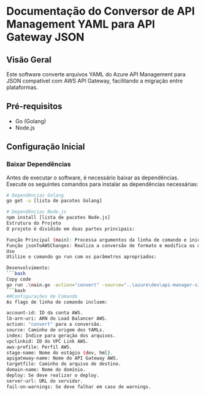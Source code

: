 # Documentação do Conversor de API Management YAML para API Gateway JSON

## Visão Geral
Este software converte arquivos YAML do Azure API Management para JSON compatível com AWS API Gateway, facilitando a migração entre plataformas.

## Pré-requisitos
- Go (Golang)
- Node.js

## Configuração Inicial

### Baixar Dependências
Antes de executar o software, é necessário baixar as dependências. Execute os seguintes comandos para instalar as dependências necessárias:

```bash
# Dependências Golang
go get -u [lista de pacotes Golang]

# Dependências Node.js
npm install [lista de pacotes Node.js]
Estrutura do Projeto
O projeto é dividido em duas partes principais:

Função Principal (main): Processa argumentos da linha de comando e inicia a conversão.
Função jsonToAWSChanges: Realiza a conversão de formato e modifica os dados.
Uso
Utilize o comando go run com os parâmetros apropriados:

Desenvolvimento:
```bash
Copy code
go run .\main.go -action="convert" -source="..\azure\dev\api-manager-sites" -index="1" -vpclinkid="r6hwarningsuvf" -aws-profile="teste-dev" -stage-name="dev" -apigateway-name="api-sites-loja" -targetfile="outputapisitesloja.json" -domain-name="api-sites-loja.develop.testetii.com.br" -deploy="false" -server-url="abb39ec342asfasfasf4ed12d98u98usd-109dd4ea79648ae0.elb.us-east-1.amazonaws.com" -fail-on-warnings="false" -account-id="1625346125436512" -lb-arn-uri="arn:aws:elasticloadbalancing:us-east-1:1625346125436512:listener/net/abb39ec342asfasfasf4ed12d98u98usd/109dd4ea79648ae0/4185f7182771cb96"
```bash
##Configurações de Comando
As flags de linha de comando incluem:

account-id: ID da conta AWS.
lb-arn-uri: ARN do Load Balancer AWS.
action: "convert" para a conversão.
source: Caminho de origem dos YAMLs.
index: Índice para geração dos arquivos.
vpclinkid: ID do VPC Link AWS.
aws-profile: Perfil AWS.
stage-name: Nome do estágio (dev, hml).
apigateway-name: Nome do API Gateway AWS.
targetfile: Caminho do arquivo de destino.
domain-name: Nome do domínio.
deploy: Se deve realizar o deploy.
server-url: URL do servidor.
fail-on-warnings: Se deve falhar em caso de warnings.